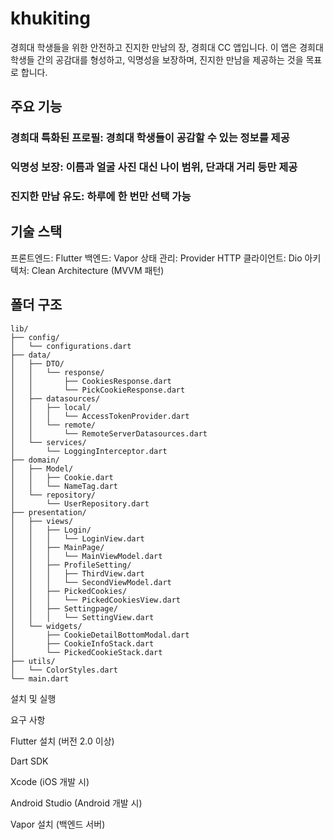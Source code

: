 
# khukiting
경희대 학생들을 위한 안전하고 진지한 만남의 장, 경희대 CC 앱입니다. 이 앱은 경희대 학생들 간의 공감대를 형성하고, 익명성을 보장하며, 진지한 만남을 제공하는 것을 목표로 합니다.

## 주요 기능

### 경희대 특화된 프로필: 경희대 학생들이 공감할 수 있는 정보를 제공
### 익명성 보장: 이름과 얼굴 사진 대신 나이 범위, 단과대 거리 등만 제공
### 진지한 만남 유도: 하루에 한 번만 선택 가능

## 기술 스택

프론트엔드: Flutter
백엔드: Vapor
상태 관리: Provider
HTTP 클라이언트: Dio
아키텍처: Clean Architecture (MVVM 패턴)

## 폴더 구조

```plaintext
lib/
├── config/
│   └── configurations.dart
├── data/
│   ├── DTO/
│   │   └── response/
│   │       ├── CookiesResponse.dart
│   │       └── PickCookieResponse.dart
│   ├── datasources/
│   │   ├── local/
│   │   │   └── AccessTokenProvider.dart
│   │   └── remote/
│   │       └── RemoteServerDatasources.dart
│   └── services/
│       └── LoggingInterceptor.dart
├── domain/
│   ├── Model/
│   │   ├── Cookie.dart
│   │   └── NameTag.dart
│   └── repository/
│       └── UserRepository.dart
├── presentation/
│   ├── views/
│   │   ├── Login/
│   │   │   └── LoginView.dart
│   │   ├── MainPage/
│   │   │   └── MainViewModel.dart
│   │   ├── ProfileSetting/
│   │   │   ├── ThirdView.dart
│   │   │   └── SecondViewModel.dart
│   │   ├── PickedCookies/
│   │   │   └── PickedCookiesView.dart
│   │   ├── Settingpage/
│   │   │   └── SettingView.dart
│   └── widgets/
│       ├── CookieDetailBottomModal.dart
│       ├── CookieInfoStack.dart
│       └── PickedCookieStack.dart
├── utils/
│   └── ColorStyles.dart
└── main.dart
```
설치 및 실행

요구 사항

Flutter 설치 (버전 2.0 이상)

Dart SDK

Xcode (iOS 개발 시)

Android Studio (Android 개발 시)

Vapor 설치 (백엔드 서버)
